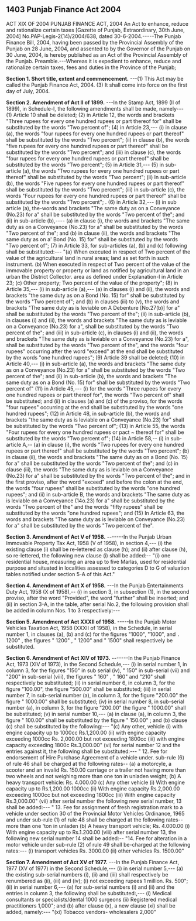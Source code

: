 ## 1403 Punjab Finance Act 2004
 
ACT XIX OF 2004
PUNJAB FINANCE ACT, 2004
An Act to enhance, reduce and rationalize certain taxes
[Gazette of Punjab, Extraordinary, 30th June, 2004]
No.PAP-Legis-2(14)/2004/638, dated 30-6-2004.-----The Punjab Finance Bill, 2004, having been passed by the Provincial Assembly of the Punjab on 28 June, 2004, and assented to by the Governor of the Punjab on 30 June, 2004, is hereby published as an Act of the Provincial Assembly of the Punjab.
Preamble.---Whereas it is expedient to enhance, reduce and rationalize certain taxes, fees and duties in the Province of the Punjab;


**Section 1. Short title, extent and commencement.**
---(1) This Act may be called the Punjab Finance Act, 2004.
   (3) It shall come into force on the first day of July, 2004.

 
**Section 2. Amendment of Act II of 1899.**
---In the Stamp Act, 1899 (II of 1899), in Schedule-I, the following amendments shall be made, namely---
   (1) Article 10 shall be deleted;
   (2) in Article 12, the words and brackets "Three rupees for every one hundred rupees or part thereof for" shall be substituted by the words "Two percent of";
   (4) in Article 23,---
   (i) in clause (a), the words "four rupees for every one hundred rupees or part thereof" shall be substituted by the words "Two percent";
   (ii) in clause (b), the words "five rupees for every one hundred rupees or part thereof" shall be substituted by the words "Two percent"; and
   (iii) in clause (c), the words "four rupees for every one hundred rupees or part thereof" shall be substituted by the words "Two percent";
   (5) in Article 31,---
   (5) in sub-article (a), the words "Two rupees for every one hundred rupees or part thereof" shall be substituted by the words "Two percent";
   (ii) In sub-article (b), the words "Five rupees for every one hundred rupees or part thereof" shall be substituted by the words "Two percent";
   (iii) in sub-article (c), the words "Four rupees for every one hundred rupees or part thereof" shall be substituted by the words "Two percent"; .
   (6) in Article 32,---
   (i) in sub article (a), the-words and brackets "The same duty as on a Conveyance (No.23) for a" shall be substituted by the words "Two percent of the"; and
   (ii) in sub-article (b),----
   (a) in clause (i), the words and brackets "The same duty as on a Conveyance (No.23) for a" shall be substituted by the words "Two percent of the"; and
   (b) in clause (ii), the words and brackets "The same duty as on a' Bond (No. 15) for" shall be substituted by the words "Two percent of";
   (7) in Article 33, for sub-articles (a), (b) and (c) following shall be substituted:---
   "(a) When executed in respect of Two percent of the value of the
   agricultural land in rural areas; land as set forth in such
   instrument.
   (b) When executed in respect of Two percent of the value of the
   immovable property or property or land as notified by
   agricultural land in an urban the District Collector.
   area as defined under
   Explanation-I in Article 23;
   (c) Other property; Two percent of the value of the
   property";
   (8) in Article 35,---
   (i) in sub-article (a),---
   (a) in clauses (i) and (ii), the words and brackets "the same duty as on a Bond (No. 15) for" shall be substituted by the words "Two percent of"; and
   (b) in clauses (iii) to (v), the words and brackets "The same duty as is leviable on A Debenture [No.27(b)] for a" shall be substituted by the words "Two percent of the";
   (ii) in sub-article (b), in clauses (i) and (ii), the words and brackets "The same duty as is leviable on a Conveyance (No.23) for a", shall be substituted by the words "Two percent of the"; and
   (iii) in sub-article (c), in clauses (i) and (ii), the words and brackets "The same duty as is leviable on a Conveyance (No.23) for a", shall be substituted by the words "Two percent of the", and the words "four rupees" occurring after the word "exceed" at the end shall be substituted by the words "one hundred rupees";
   (9) Article 39 shall be deleted;
   (10) in Article 40,---
   (i) in sub-article (a), the words and brackets "The same duty as on a Conveyance (No.23) for a" shall be substituted by the words "Two percent of the"; and
   (ii) in sub-article (b), the words and brackets "The same duty as on a Bond (No. 15) for" shall be substituted by the words "Two percent of"
   (11) in Article 45,---
   (i) for the words "Three rupees for every one hundred rupees or part thereof for", the words "Two percent of" shall be substituted; and
   (ii) in clauses (a) and (c) of the proviso, for the words "four rupees" occurring at the end shall be substituted by the words "one hundred rupees";
   (12) in Article 48, in sub-article (b), the words and brackets "the same duty as is leviable on a Conveyance (No.23) for" shall be substituted by the words "Two percent of";
   (13) in Article 55, the words "Four rupees for every one hundred rupees or pact ~ thereof for" shall be substituted by the words "Two percent of";
   (14) in Article 58,--
   (i) in sub-article A,--
   (a) in clause (i), the words "Two rupees for every one hundred rupees or part thereof" shall be substituted by the words "Two percent";
   (b) in clause (ii), the words and brackets "The same duty as on a Bond (No. 15) for a" shall be substituted by the words "Two percent of the"; and
   (c) in clause (iii), the words "The same duty as is leviable on a Conveyance (No.23) for a" shall be substituted by the words "Two percent of the"; and in the first proviso, after the word "exceed" and before the colon at the end, the words "four rupees" shall be substituted by the words "one hundred rupees"; and
   (ii) in sub-article B, the words and brackets "The same duty as is leviable on a Conveyance (14o.23) for a" shall be substituted by the words "Two percent of the" and the words "fifty rupees" shall be substituted by the words "one hundred rupees"; and
   (15) In Article 63, the words and brackets "The same duty as is leviable on Conveyance (No.23) for a" shall be substituted by the words "Two percent of the".

 
**Section 3. Amendment of Act V of 1958.**
-------In the Punjab Urban Immovable Property Tax Act, 1958 (V of 1958), in section 4,---
   (i) the existing clause (i) shall be re-lettered as clause (h); and
   (ii) after clause (h), so re-lettered, the following new clause (i) shall be added:--
   "(i) one residential house, measuring an area up to five Marlas, used for residential purpose and situated in localities assessed to categories D to G of valuation tables notified under section 5-A of this Act."

 
**Section 4. Amendment of Act X of 1958.**
---In the Punjab Entertainments Duty Act, 1958 (X of 1958),--
   (i) in section 3, in subsection (1), in the second proviso, after the word "Provided", the word "further" shall be inserted; and
   (ii) in section 3-A, in the table, after serial No.2, the following provision shall be added in column Nos. 1 to 3 respectively:---

 
**Section 5. Amendment of Act XXXII of 1958.**
-----In the Punjab Motor Vehicles Taxation Act, 1958 (XXXII of 1958), in the Schedule, in serial number 1, in clauses (a), (b) and (c) for the figures "1000", "1000", and `.` 1200" , the figures " 1200" , " 1200" and " 1500" shall respectively be substituted.

 
**Section 6. Amendment of Act XIV of 1973.**
-------In the Punjab Finance Act, 1973 (XIV of 1973), in the Second Schedule,---
   (i) in serial number 1, in column 3, for the figures "150" in sub serial (iv), " 150" in sub-serial (vii) and "200" in sub-serial (viii), the figures " 160" , " 160" and "210" shall respectively be substituted;
   (ii) in serial number 6, in column 3, for the figure "100.00", the figure "500.00" shall be substituted;
   (iii) in serial number 7, in sub-serial number (a), in column 3, for the figure "200.00" the figure " 1000.00" shall be substituted;
   (iv) in serial number 8, in sub-serial number (a), in column 3, for the figure "200.00" the figure " 1000.00" shall be substituted;
   (v) in serial number 10,---
   (a) in clause (a), in column 3, the figure " 100.00" shall be substituted by the figure " 150.00" ; and
   (b) clause (c) shall be substituted by the following:---
   "(c) Any other, vehicle
   (i) with engine capacity up to 1000cc Rs.1,200.00
   (ii) with engine capacity exceeding 1000cc Rs. 2,000.00
   but not exceeding 1800cc
   (iii) with engine capacity exceeding 1800c Rs.3,000.00"
   (vi) for serial number 12 and the entries against it, the following shall be substituted:---
   " 12. Fee for endorsement of Hire Purchase Agreement of a vehicle under. sub-rule (6) of rule 46 shall be charged at the following rates--
   (a) a motorcyle, a scooter and an invalid Rs. 150.00
   carriage or a trailer not having more
   than two wheels and not weighing
   more than one ton in unladen
   weight;
   (b) A heavy transport vehicle: Rs. 4.000.00
   (c) Any other vehicle
   (i) With engine capacity up to Rs.1,200.00
   1000cc
   (ii) With engine capacity Rs.2,000.00
   exceeding 1000cc but not
   exceeding 1800cc
   (iii) With engine capacity Rs.3,000.00"
   (vii) after serial number the following new serial number, 13 shall be added:---
   " 13. Fee for assignment of fresh registration mark to a vehicle under section 30 of the Provincial Motor Vehicles Ordinance, 1965 and under sub-rule (1) of rule 48 shall be charged at the following rates--
   more than one 'ton in unladen
   (b) A heavy transport vehicle; Rs. 4.000.00
   (i) With engine capacity up to Rs.1.200.00
   (viii) after serial number 13, the following new serial number 14 shall be added:--
   "14. Fee for alteration in a motor vehicle under sub-rule (2) of rule 49 shall be-charged at the following rates:---
   (i) transport vehicles Rs. 3000.00
   (ii) other vehicles Rs. 1500.00"

 
**Section 7. Amendment of Act XV of 1977.**
---In the Punjab Finance Act, 1977 (XV of 1977) in the Second Schedule,---
   (i) in serial number 5,---
   (a) the existing sub-serial numbers (i), (ii) and (iii) shall respectively be renumbered as (ii), (iii) and (iv);
   (i) not exceeding rupees 1 million. Rs. 500";
   (ii) in serial number 6,---
   (a) for sub-serial numbers (i) and (ii) and the entries in column 3, the following shall be substituted:,---
   (i) Medical consultants or specialists/dental 1000
   surgeons
   (ii) Registered medical practitioners 1,000"; and
   (b) after clause (x), a new clause (xi) shall be added, namely:---
   "(xi) Tobacco vendors-
   wholesalers 2,000"

